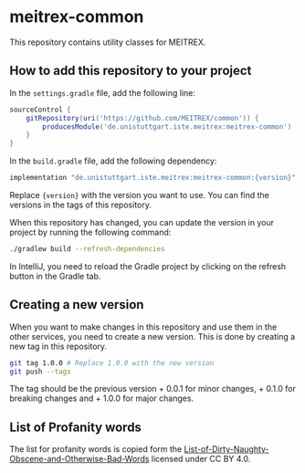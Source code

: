 # meitrex-common

This repository contains utility classes for MEITREX.

## How to add this repository to your project

In the `settings.gradle` file, add the following line:

```groovy
sourceControl {
    gitRepository(uri('https://github.com/MEITREX/common')) {
        producesModule('de.unistuttgart.iste.meitrex:meitrex-common')
    }
}
```

In the `build.gradle` file, add the following dependency:

```groovy
implementation "de.unistuttgart.iste.meitrex:meitrex-common:{version}"
```
Replace `{version}` with the version you want to use. 
You can find the versions in the tags of this repository.

When this repository has changed, you can update the version in your project by running the following command:

```bash
./gradlew build --refresh-dependencies
```

In IntelliJ, you need to reload the Gradle project by clicking on the refresh button in the Gradle tab.

## Creating a new version

When you want to make changes in this repository and use them in the other services, you need to create a new version.
This is done by creating a new tag in this repository.

```bash
git tag 1.0.0 # Replace 1.0.0 with the new version
git push --tags
```

The tag should be the previous version + 0.0.1 for minor changes, + 0.1.0 for breaking changes and + 1.0.0 for major changes.

## List of Profanity words

The list for profanity words is copied form the [List-of-Dirty-Naughty-Obscene-and-Otherwise-Bad-Words](https://github.com/LDNOOBW/List-of-Dirty-Naughty-Obscene-and-Otherwise-Bad-Words) 
licensed under CC BY 4.0.
